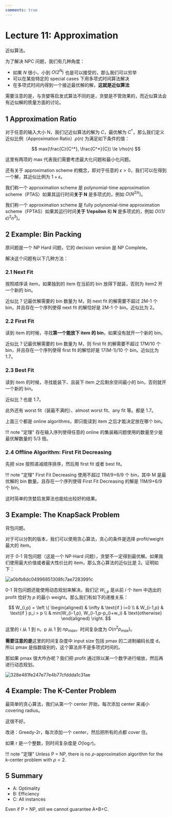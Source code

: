 ```yaml
---
comments: true
---
```


# Lecture 11: Approximation

近似算法。

为了解决 NPC 问题，我们有几种角度：

* 如果 $N$ 很小，小到 $O(2^N)$ 也是可以接受的，那么我们可以穷举
* 可以在某些特定的 special cases 下用多项式时间算法解决
* 在多项式时间内得到一个接近最优解的解，**这就是近似算法**

需要注意的是，与贪婪等启发式算法不同的是，贪婪是不管效果的，而近似算法会有近似解的质量方面的讨论。

## 1 Approximation Ratio

对于任意的输入大小 N，我们记近似算法的解为 $C$，最优解为 $C^*$，那么我们定义近似比例（Approximation Ratio）$\rho(n)$ 为满足如下条件的值：

$$
max(\frac{C}{C^*}, \frac{C^*}{C}) \le \rho(n)
$$

这里有两项的 max 代表我们需要考虑最大化问题和最小化问题。

还有关于 approximation scheme 的概念，即对于任意的 $\epsilon > 0$，我们可以在得到一个解，其近似比例为 $1 + \epsilon$。

我们称一个 approximation scheme 是 polynomial-time approximation scheme（PTAS）如果其运行时间**关于 N** 是多项式的，例如 $O(N^{2/\epsilon})$。

我们称一个 approximation scheme 是 fully polynomial-time approximation scheme（FPTAS）如果其运行时间**关于 1/epsilon** 和 **N** 是多项式的，例如 $O((1/\epsilon)^2n^3)$。

## 2 Example: Bin Packing

原问题是一个 NP Hard 问题，它的 decision version 是 NP Complete。

解决这个问题有以下几种方法：

### 2.1 Next Fit

按照顺序读 item，如果独到的 item 在当前的 bin 放得下就装，否则为 item2 开一个新的 bin。

近似比？记最优解需要的 bin 数量为 M，则 next fit 的解需要不超过 2M-1 个 bin，并且存在一个序列使得 next fit 的解恰好是 2M-1 个 bin。近似比为 2。

### 2.2 First Fit

读到 item 的时候，寻找**第一个能放下 item 的 bin**，如果没有就开一个新的 bin。

近似比？记最优解需要的 bin 数量为 M，则 first fit 的解需要不超过 17M/10 个 bin，并且存在一个序列使得 first fit 的解恰好是 17(M-1)/10 个 bin。近似比为 1.7。

### 2.3 Best Fit

读到 item 的时候，寻找能装下、且装下 item 之后剩余空间最小的 bin，否则就开一个新的 bin。

近似比？也是 1.7。

此外还有 worst fit（装最不满的）、almost worst fit、any fit 等。都是 1.7。

上面三个都是 online algorithms，即只能读到 item 之后才能决定放在哪个 bin。

!!! note "定理"
    存在输入序列使得任意的 online 的集装箱问题使用的数量至少是最优解数量的 5/3 倍。

### 2.4 Offline Algorithm: First Fit Decreasing

先把 size 按照递减顺序排序，然后用 first fit 或者 best fit。

!!! note "定理"
    First Fit Decreasing 使用不超过 11M/9+6/9 个 bin，其中 M 是最优解的 bin 数量。且存在一个序列使得 First Fit Decreasing 的解是 11M/9+6/9 个 bin。

这时简单的贪婪启发算法也能给出较好的结果。

## 3 Example: The KnapSack Problem

背包问题。

对于可以分割的版本，我们可以使用贪心算法，贪心的条件是选择 profit/weight 最大的 item。

对于 0-1 背包问题（这是一个 NP-Hard 问题），贪婪不一定得到最优解。如果我们使用最大价值或者最大性价比的 item，那么贪心算法的近似比是 2。证明如下：

![a0bfb8dc04996851308fc7ae7283991c](https://cdn.jsdelivr.net/gh/Frankoxer/image-host/pic/a0bfb8dc04996851308fc7ae7283991c.png)

0-1 背包问题还能使用动态规划来解决。我们记 $W_{i,p}$ 是从前 $i$ 个 item 中选出的 profit 恰好为 $p$ 的最小 weight。那么我们有如下的递推关系：

$$
W_{i,p} = \left \{
\begin{aligned}
& \infty & \text{if } i=0 \\
& W_{i-1,p} & \text{if } p_i > p \\
& min(W_{i-1,p}, W_{i-1,p-p_i}+w_i) & \text{otherwise}
\end{aligned}
\right.
$$

这里的 i 从 1 到 n，p 从 1 到 $np_{max}$。时间复杂度为 $O(n^2p_{max})$。

**需要注意的是**这里的时间复杂度中 input size 包括 pmax 的二进制编码长度 d，所以 pmax 是指数级别的，这个算法并不是多项式时间的。

那如果 pmax 很大咋办呢？我们把 profit 通过除以某一个数字进行缩放，然后再进行动态规划。

![328e481fe247e77e4b77cfddda1c31ae](https://cdn.jsdelivr.net/gh/Frankoxer/image-host/pic/328e481fe247e77e4b77cfddda1c31ae.png)

## 4 Example: The K-Center Problem

最简单的贪心算法，我们从第一个 center 开始，每次添加 center 来减小 covering radius。

这很不好。

改进：Greedy-2r，每次添加一个 center，然后把所有的点都 cover 住。

如果 r 是一个整数，则时间复杂度是 $O(\log r)$。

!!! note "定理"
    Unless P = NP, there is no $\rho$-approximation algorithm for the k-center problem with $\rho < 2$.

## 5 Summary

* A: Optimality
* B: Efficiency
* C: All instances

Even if P = NP, still we cannot guarantee A+B+C.